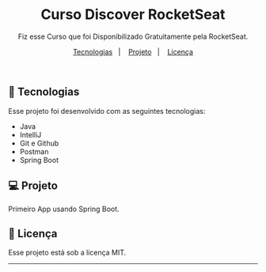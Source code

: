 <h1 align="center"> Curso Discover RocketSeat </h1>

<p align="center">
Fiz esse Curso que foi Disponibilizado Gratuitamente pela RocketSeat.
</p>

<p align="center">
  <a href="#-tecnologias">Tecnologias</a>&nbsp;&nbsp;&nbsp;|&nbsp;&nbsp;&nbsp;
  <a href="#-projeto">Projeto</a>&nbsp;&nbsp;&nbsp;|&nbsp;&nbsp;&nbsp;
    <a href="#memo-licença">Licença</a>
</p>

<br>

## 🚀 Tecnologias

Esse projeto foi desenvolvido com as seguintes tecnologias:

- Java
- IntelliJ
- Git e Github
- Postman
- Spring Boot

## 💻 Projeto

Primeiro App usando Spring Boot.

## :memo: Licença

Esse projeto está sob a licença MIT.

---
